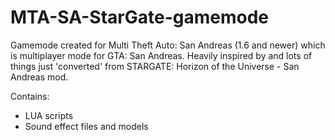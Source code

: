 # MTA-SA-StarGate-gamemode
 Gamemode created for Multi Theft Auto: San Andreas (1.6 and newer) which is multiplayer mode for GTA: San Andreas. Heavily inspired by and lots of things just 'converted' from STARGATE: Horizon of the Universe - San Andreas mod.

 Contains:
 - LUA scripts
 - Sound effect files and models